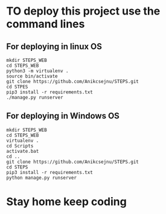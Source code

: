 # TO deploy this project use the command lines
## For deploying in  linux OS 
```
mkdir STEPS_WEB
cd STEPS_WEB
python3 -m virtualenv .
source bin/activate
git clone https://github.com/Anikcsejnu/STEPS.git
cd STPES
pip3 install -r requirements.txt
./manage.py runserver
```

## For deploying in  Windows OS 
```
mkdir STEPS_WEB
cd STEPS_WEB
virtualenv .
cd Scripts
activate.bat
cd ..
git clone https://github.com/Anikcsejnu/STEPS.git
cd STEPS
pip3 install -r requirements.txt
python manage.py runserver
```
# Stay home keep coding<br>


